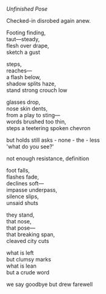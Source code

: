 *Unfinished Pose*

Checked-in disrobed again anew.  

Footing finding,  
taut—steady,  
flesh over drape,  
sketch a gust  

steps,  
reaches—  
a flash below,  
shadow splits haze,  
stand strong crouch low    

glasses drop,  
nose skin dents,  
from a play to sting—  
words brushed too thin,  
steps a teetering 
spoken chevron  
  
but holds still asks - none - the - less  
'what do you see?'  
  
not enough resistance, definition  
  
foot falls,  
flashes fade,  
declines soft—  
impasse underpass,  
silence slips,  
unsaid shuts  
  
they stand,  
that nose,  
that pose—  
that breaking span,  
cleaved city cuts  

what is left   
but clumsy marks  
what is lean  
but a crude word    
  
we say goodbye but drew farewell  
